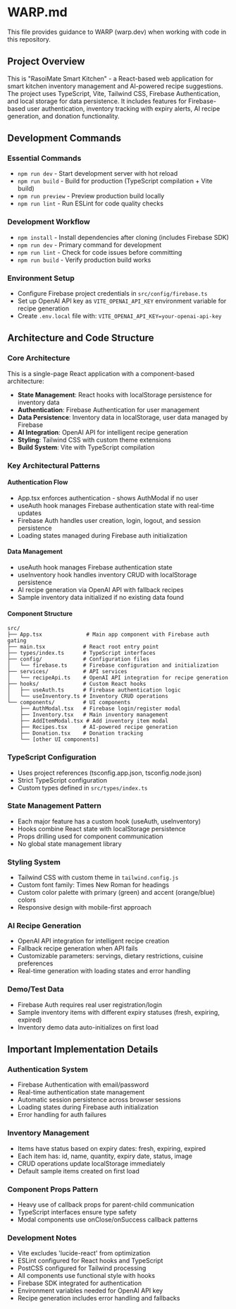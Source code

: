 # WARP.md

This file provides guidance to WARP (warp.dev) when working with code in this repository.

## Project Overview

This is "RasoiMate Smart Kitchen" - a React-based web application for smart kitchen inventory management and AI-powered recipe suggestions. The project uses TypeScript, Vite, Tailwind CSS, Firebase Authentication, and local storage for data persistence. It includes features for Firebase-based user authentication, inventory tracking with expiry alerts, AI recipe generation, and donation functionality.

## Development Commands

### Essential Commands
- `npm run dev` - Start development server with hot reload
- `npm run build` - Build for production (TypeScript compilation + Vite build)
- `npm run preview` - Preview production build locally
- `npm run lint` - Run ESLint for code quality checks

### Development Workflow
- `npm install` - Install dependencies after cloning (includes Firebase SDK)
- `npm run dev` - Primary command for development
- `npm run lint` - Check for code issues before committing
- `npm run build` - Verify production build works

### Environment Setup
- Configure Firebase project credentials in `src/config/firebase.ts`
- Set up OpenAI API key as `VITE_OPENAI_API_KEY` environment variable for recipe generation
- Create `.env.local` file with: `VITE_OPENAI_API_KEY=your-openai-api-key`

## Architecture and Code Structure

### Core Architecture
This is a single-page React application with a component-based architecture:

- **State Management**: React hooks with localStorage persistence for inventory data
- **Authentication**: Firebase Authentication for user management
- **Data Persistence**: Inventory data in localStorage, user data managed by Firebase
- **AI Integration**: OpenAI API for intelligent recipe generation
- **Styling**: Tailwind CSS with custom theme extensions
- **Build System**: Vite with TypeScript compilation

### Key Architectural Patterns

#### Authentication Flow
- App.tsx enforces authentication - shows AuthModal if no user
- useAuth hook manages Firebase authentication state with real-time updates
- Firebase Auth handles user creation, login, logout, and session persistence
- Loading states managed during Firebase auth initialization

#### Data Management
- useAuth hook manages Firebase authentication state
- useInventory hook handles inventory CRUD with localStorage persistence
- AI recipe generation via OpenAI API with fallback recipes
- Sample inventory data initialized if no existing data found

#### Component Structure
```
src/
├── App.tsx              # Main app component with Firebase auth gating
├── main.tsx            # React root entry point
├── types/index.ts      # TypeScript interfaces
├── config/             # Configuration files
│   └── firebase.ts     # Firebase configuration and initialization
├── services/           # API services
│   └── recipeApi.ts    # OpenAI API integration for recipe generation
├── hooks/              # Custom React hooks
│   ├── useAuth.ts      # Firebase authentication logic
│   └── useInventory.ts # Inventory CRUD operations
└── components/         # UI components
    ├── AuthModal.tsx   # Firebase login/register modal
    ├── Inventory.tsx   # Main inventory management
    ├── AddItemModal.tsx # Add inventory item modal
    ├── Recipes.tsx     # AI-powered recipe generation
    ├── Donation.tsx    # Donation tracking
    └── [other UI components]
```

### TypeScript Configuration
- Uses project references (tsconfig.app.json, tsconfig.node.json)
- Strict TypeScript configuration
- Custom types defined in `src/types/index.ts`

### State Management Pattern
- Each major feature has a custom hook (useAuth, useInventory)
- Hooks combine React state with localStorage persistence
- Props drilling used for component communication
- No global state management library

### Styling System
- Tailwind CSS with custom theme in `tailwind.config.js`
- Custom font family: Times New Roman for headings
- Custom color palette with primary (green) and accent (orange/blue) colors
- Responsive design with mobile-first approach

### AI Recipe Generation
- OpenAI API integration for intelligent recipe creation
- Fallback recipe generation when API fails
- Customizable parameters: servings, dietary restrictions, cuisine preferences
- Real-time generation with loading states and error handling

### Demo/Test Data
- Firebase Auth requires real user registration/login
- Sample inventory items with different expiry statuses (fresh, expiring, expired)
- Inventory demo data auto-initializes on first load

## Important Implementation Details

### Authentication System
- Firebase Authentication with email/password
- Real-time authentication state management
- Automatic session persistence across browser sessions
- Loading states during Firebase auth initialization
- Error handling for auth failures

### Inventory Management
- Items have status based on expiry dates: fresh, expiring, expired
- Each item has: id, name, quantity, expiry date, status, image
- CRUD operations update localStorage immediately
- Default sample items created on first load

### Component Props Pattern
- Heavy use of callback props for parent-child communication
- TypeScript interfaces ensure type safety
- Modal components use onClose/onSuccess callback patterns

### Development Notes
- Vite excludes 'lucide-react' from optimization
- ESLint configured for React hooks and TypeScript
- PostCSS configured for Tailwind processing
- All components use functional style with hooks
- Firebase SDK integrated for authentication
- Environment variables needed for OpenAI API key
- Recipe generation includes error handling and fallbacks
